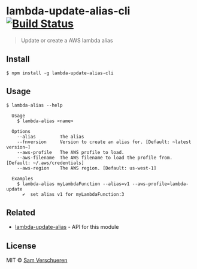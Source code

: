 # lambda-update-alias-cli [![Build Status](https://travis-ci.org/SamVerschueren/lambda-update-alias-cli.svg?branch=master)](https://travis-ci.org/SamVerschueren/lambda-update-alias-cli)

> Update or create a AWS lambda alias


## Install

```
$ npm install -g lambda-update-alias-cli
```


## Usage

```
$ lambda-alias --help

  Usage
    $ lambda-alias <name>

  Options
    --alias         The alias
    --fnversion     Version to create an alias for. [Default: ~latest version~]
    --aws-profile   The AWS profile to load.
    --aws-filename  The AWS filename to load the profile from. [Default: ~/.aws/credentials]
    --aws-region    The AWS region. [Default: us-west-1]

  Examples
    $ lambda-alias myLambdaFunction --alias=v1 --aws-profile=lambda-update
      ✔  set alias v1 for myLambdaFunction:3
```


## Related

- [lambda-update-alias](https://github.com/SamVerschueren/lambda-update-alias) - API for this module


## License

MIT © [Sam Verschueren](https://github.com/SamVerschueren)
